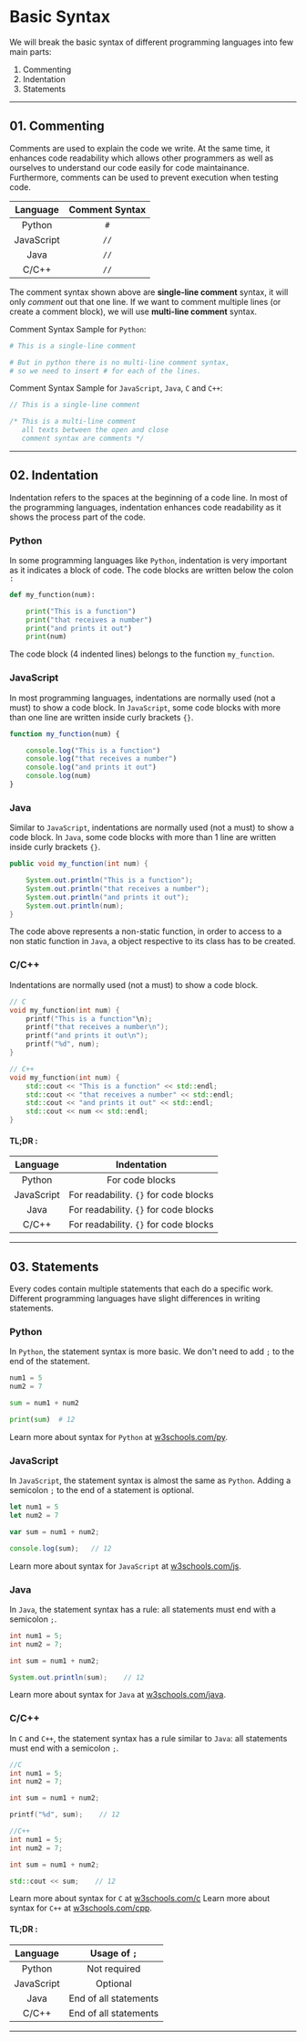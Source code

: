 # **Basic Syntax**

We will break the basic syntax of different programming languages into few main parts:

1. Commenting
2. Indentation
3. Statements

---

## **01. Commenting**

Comments are used to explain the code we write. At the same time, it enhances code readability which allows other programmers as well as ourselves to understand our code easily for code maintainance. Furthermore, comments can be used to prevent execution when testing code.

| Language | Comment Syntax |
| :---: | :---: |
| Python | `#` |
| JavaScript | `//` |
| Java | `//` |
| C/C++ | `//` |

The comment syntax shown above are **single-line comment** syntax, it will only *comment* out that one line. If we want to comment multiple lines (or create a comment block), we will use **multi-line comment** syntax.

Comment Syntax Sample for `Python`:

```py
# This is a single-line comment

# But in python there is no multi-line comment syntax, 
# so we need to insert # for each of the lines.
```

Comment Syntax Sample for `JavaScript`, `Java`, `C` and `C++`:

```js
// This is a single-line comment

/* This is a multi-line comment
   all texts between the open and close 
   comment syntax are comments */
```

---

## **02. Indentation**

Indentation refers to the spaces at the beginning of a code line. In most of the programming languages, indentation enhances code readability as it shows the process part of the code. 

### **Python**

In some programming languages like `Python`, indentation is very important as it indicates a block of code. The code blocks are written below the colon `:`

```py
def my_function(num):

    print("This is a function")
    print("that receives a number")
    print("and prints it out")
    print(num)
```

The code block (4 indented lines) belongs to the function `my_function`.

### **JavaScript**

In most programming languages, indentations are normally used (not a must) to show a code block. In `JavaScript`, some code blocks with more than one line are written inside curly brackets `{}`.

```js
function my_function(num) {

    console.log("This is a function")
    console.log("that receives a number")
    console.log("and prints it out")
    console.log(num)
}
```

### **Java**

Similar to `JavaScript`, indentations are normally used (not a must) to show a code block. In `Java`, some code blocks with more than 1 line are written inside curly brackets `{}`. 

```java
public void my_function(int num) {

    System.out.println("This is a function");
    System.out.println("that receives a number");
    System.out.println("and prints it out");
    System.out.println(num);
}
```
The code above represents a non-static function, in order to access to a non static function in `Java`, a object respective to its class has to be created.

### **C/C++**

Indentations are normally used (not a must) to show a code block.

```C
// C
void my_function(int num) {
    printf("This is a function"\n);
    printf("that receives a number\n");
    printf("and prints it out\n");
    printf("%d", num);
}
```

```C++
// C++
void my_function(int num) {
    std::cout << "This is a function" << std::endl;
    std::cout << "that receives a number" << std::endl;
    std::cout << "and prints it out" << std::endl;
    std::cout << num << std::endl;
}
```

#### TL;DR :

| Language | Indentation |
| :---: | :---: |
| Python | For code blocks |
| JavaScript | For readability. `{}` for code blocks |
| Java | For readability. `{}` for code blocks |
| C/C++ | For readability. `{}` for code blocks |

---

## **03. Statements**

Every codes contain multiple statements that each do a specific work. Different programming languages have slight differences in writing statements.

### **Python**

In `Python`, the statement syntax is more basic. We don't need to add `;` to the end of the statement.

```py
num1 = 5
num2 = 7

sum = num1 + num2

print(sum)  # 12
```

Learn more about syntax for `Python` at [w3schools.com/py](https://www.w3schools.com/python/python_syntax.asp).

### **JavaScript**

In `JavaScript`, the statement syntax is almost the same as `Python`. Adding a semicolon `;` to the end of a statement is optional.

```js
let num1 = 5
let num2 = 7

var sum = num1 + num2;

console.log(sum);   // 12
```

Learn more about syntax for `JavaScript` at [w3schools.com/js](https://www.w3schools.com/js/js_syntax.asp).

### **Java**

In `Java`, the statement syntax has a rule: all statements must end with a semicolon `;`.

```java
int num1 = 5;
int num2 = 7;

int sum = num1 + num2;

System.out.println(sum);    // 12
```

Learn more about syntax for `Java` at [w3schools.com/java](https://www.w3schools.com/java/java_syntax.asp).

### **C/C++**

In `C` and `C++`, the statement syntax has a rule similar to `Java`: all statements must end with a semicolon `;`.

```C
//C
int num1 = 5;
int num2 = 7;

int sum = num1 + num2;

printf("%d", sum);    // 12
```

```c++
//C++
int num1 = 5;
int num2 = 7;

int sum = num1 + num2;

std::cout << sum;    // 12
```
Learn more about syntax for `C` at [w3schools.com/c](https://www.w3schools.com/c/c_intro.php)
Learn more about syntax for `C++` at [w3schools.com/cpp](https://www.w3schools.com/cpp/default.asp).

#### TL;DR :

| Language | Usage of `;` |
| :---: | :---: |
| Python | Not required |
| JavaScript | Optional |
| Java | End of all statements |
| C/C++ | End of all statements |

---
